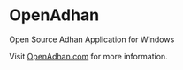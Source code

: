 # OpenAdhan
Open Source Adhan Application for Windows

Visit [OpenAdhan.com](https://www.openadhan.com) for more information.

